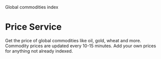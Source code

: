 Global commodities index

# Price Service

Get the price of global commodities like oil, gold, wheat and more. Commodity prices are updated every 10-15 minutes. 
Add your own prices for anything not already indexed.

